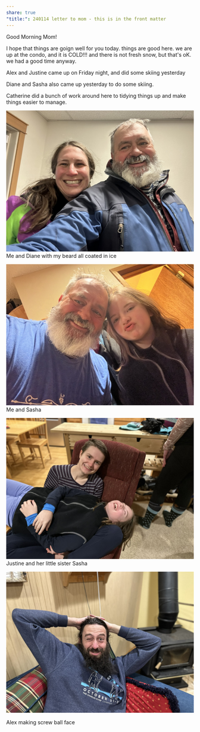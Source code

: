 ```yaml
---
share: true
"title:": 240114 letter to mom - this is in the front matter
---
```




Good Morning Mom!

I hope that things are goign well for you today.  things are good here.  we are up at the condo, and it is COLD!!!   and there is not fresh snow, but that's oK. we had a good time anyway.

Alex and Justine came up on Friday night, and did some skiing yesterday

Diane and Sasha also came up yesterday to do some skiing.

Catherine did a bunch of work around here to tidying things up and make things easier to manage.

![B5B1EA69-157A-4E55-AE36-0AE77ED5ADCC_1_102_o.jpeg](./LettersToMom/attachments/B5B1EA69-157A-4E55-AE36-0AE77ED5ADCC_1_102_o.jpeg)
Me and Diane with my beard all coated in ice

![80B8037F-E9F7-4F39-82D1-6C6C67D66318_1_102_o.jpeg](./LettersToMom/attachments/80B8037F-E9F7-4F39-82D1-6C6C67D66318_1_102_o.jpeg)
Me and Sasha

![AD74BBC0-8277-4F54-A0C6-99864DCD7131_1_102_a.jpeg](./LettersToMom/attachments/AD74BBC0-8277-4F54-A0C6-99864DCD7131_1_102_a.jpeg)
Justine and her little sister Sasha

![ED324A88-C4E2-4C6C-A05A-7F29604EF5E5_1_102_a.jpeg](./LettersToMom/attachments/ED324A88-C4E2-4C6C-A05A-7F29604EF5E5_1_102_a.jpeg)

Alex making screw ball face